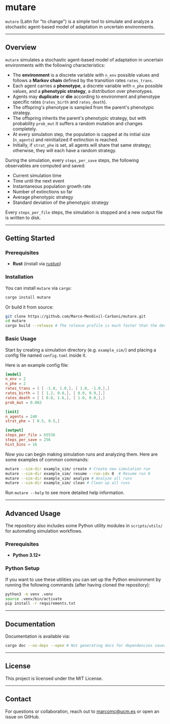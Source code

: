 # mutare

`mutare` (Latin for "to change") is a simple tool to simulate and analyze a stochastic agent-based model of adaptation in uncertain environments.

---

## Overview

`mutare` simulates a stochastic agent-based model of adaptation in uncertain environments with the following characteristics:

- The **environment** is a discrete variable with `n_env` possible values and follows a **Markov chain** defined by the transition rates `rates_trans`.
- Each agent carries a **phenotype**, a discrete variable with `n_phe` possible values, and a **phenotypic strategy**, a distribution over phenotypes.
- Agents may **duplicate** or **die** according to environment and phenotype specific rates (`rates_birth` and `rates_death`).
- The offspring's phenotype is sampled from the parent's phenotypic strategy.
- The offspring inherits the parent's phenotypic strategy, but with probability `prob_mut` it suffers a random mutation and changes completely.
- At every simulation step, the population is capped at its initial size (`n_agents`) and reinitialized if extinction is reached.
- Initially, if `strat_phe` is set, all agents will share that same strategy; otherwise, they will each have a random strategy.

During the simulation, every `steps_per_save` steps, the following observables are computed and saved:
- Current simulation time
- Time until the next event
- Instantaneous population growth rate
- Number of extinctions so far
- Average phenotypic strategy
- Standard deviation of the phenotypic strategy

Every `steps_per_file` steps, the simulation is stopped and a new output file is written to disk.

---

## Getting Started

### Prerequisites

- **Rust** (install via [rustup](https://rustup.rs/))

### Installation

You can install `mutare` via `cargo`:

```bash
cargo install mutare
```

Or build it from source:

```bash
git clone https://github.com/Marco-Mendivil-Carboni/mutare.git
cd mutare
cargo build --release # The release profile is much faster than the dev profile
```

### Basic Usage

Start by creating a simulation directory (e.g. `example_sim/`) and placing a config file named `config.toml` inside it.

Here is an example config file:

```toml
[model]
n_env = 2
n_phe = 2
rates_trans = [ [ -1.0, 1.0,], [ 1.0, -1.0,],]
rates_birth = [ [ 1.2, 0.0,], [ 0.0, 0.9,],]
rates_death = [ [ 0.0, 1.6,], [ 1.0, 0.0,],]
prob_mut = 0.002

[init]
n_agents = 240
strat_phe = [ 0.5, 0.5,]

[output]
steps_per_file = 65536
steps_per_save = 256
hist_bins = 16

```

Now you can begin making simulation runs and analyzing them. Here are some examples of common commands:

```bash
mutare --sim-dir example_sim/ create # Create new simulation run
mutare --sim-dir example_sim/ resume --run-idx 0  # Resume run 0
mutare --sim-dir example_sim/ analyze # Analyze all runs
mutare --sim-dir example_sim/ clean # Clean up all runs
```

Run `mutare --help` to see more detailed help information.

---

## Advanced Usage

The repository also includes some Python utility modules in `scripts/utils/` for automating simulation workflows.

### Prerequisites

- **Python 3.12+**

### Python Setup

If you want to use these utilities you can set up the Python environment by running the following commands (after having cloned the repository):

```bash
python3 -m venv .venv
source .venv/bin/activate
pip install -r requirements.txt
```

---

## Documentation

Documentation is available via:

```bash
cargo doc --no-deps --open # Not generating docs for dependencies saves time
```

---

## License

This project is licensed under the MIT License.

---

## Contact

For questions or collaboration, reach out to marcomc@ucm.es or open an issue on GitHub.

